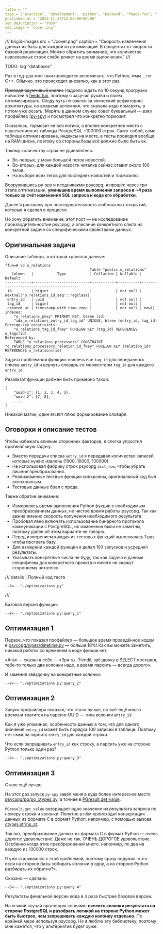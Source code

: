 ```yaml
---
title = ""
tags = ["practice", "development", "python", "backend", "feeds-fun", "interesting"]
published_at = "2024-11-22T12:00:00+00:00"
seo_description = "TODO"
seo_image = "cover.png"
---
```


/// brigid-images
src = "./cover.png"
caption = "Скорость извлечения данных из базы для каждой из оптимизаций. В процентах от скорости базовой реализации. Можно обратить внимание, что количество извлекаемых строк слабо влияет на время выполнения."
///

TODO: tag "databases"

Раз в год-два мне таки приходится вспоминать, что Python, ммм… не C++. Обычно, это происходит внезапно, как в этот раз.

~~Проведя вдумчивый анализ~~ Надоело ждать по 10 секунд прогрузки новостей в [feeds.fun](https://feeds.fun/), поэтому я засучил рукава и полез оптимизировать. Сходу чуть не взялся за эпический рефакторинг архитектуры, но вовремя вспомнил, что сначала надо померять, а потом уже резать. Мерять в данном случае совет буквальный — взял профайлер ([py-spy](https://github.com/benfred/py-spy)) и посмотрел что конкретно тормозит.

Оказалось, тормозит не вся логика, а вполне конкретное место с извлечением из таблицы PostgreSQL ~100000 строк. Само-собой, сама таблица оптимизирована, индексы на месте, а тесты проводил вообще на RAM-диске, поэтому со стороны базы всё должно было быть ок.

Такому количеству строк не удивляйтесь:

- Во-первых, у меня большой поток новостей.
- Во-вторых, для каждой новости читалка сейчас ставит около 100 тегов.
- На выборе всех тегов для последних новостей и тормозило.

Вооружившись py-spy и исодникакми [psycopg](https://github.com/psycopg/psycopg), я прошёл через три этапа оптимизации, **уменьшив время выполнения запроса в ~4 раза только за счёт изменения SQL запроса и кода его обработки**.

Далее я расскажу про последовательность любопытных открытий, которые я сделал в процессе.

Но хочу обратить внимание, этот пост — не исследование производительностие psycopg, а описание конкретного опыта на конкретной задаче со специфическими свойствами данных.

<!-- more -->

## Оригинальная задача

Описание таблицы, в которой хранятся данные:

```
ffun=# \d o_relations
                                       Table "public.o_relations"
   Column   |           Type           | Collation | Nullable |                 Default
------------+--------------------------+-----------+----------+-----------------------------------------
 id         | bigint                   |           | not null | nextval('o_relations_id_seq'::regclass)
 entry_id   | uuid                     |           | not null |
 tag_id     | bigint                   |           | not null |
 created_at | timestamp with time zone |           | not null | now()
Indexes:
    "o_relations_pkey" PRIMARY KEY, btree (id)
    "idx_o_relations_entry_id_tag_id" UNIQUE, btree (entry_id, tag_id)
Foreign-key constraints:
    "o_relations_tag_id_fkey" FOREIGN KEY (tag_id) REFERENCES o_tags(id)
Referenced by:
    TABLE "o_relations_processors" CONSTRAINT "o_relations_processors_relation_id_fkey" FOREIGN KEY (relation_id) REFERENCES o_relations(id)
```

Задача проблемной функции: извлечь все `tag_id` для переданного списка `entry_id` и вернуть словарь со множеством `tag_id` для каждого `entry_id`.

Резальтат функции должен быть примерно такой:

```
{
    "uuid-1": {1, 2, 3, 4, 5},
    "uuid-2": {7, 8},
    ....
}
```

Никакой магии, один `SELECT` плюс формирование словаря.

## Оговорки и описание тестов

Чтобы избежать влияние сторонних факторов, я слегка упростил оригинальную задачу:

- Вместо передачи списка `entry_id` я передавал количество записей, которые нужно извлечь (1000, 10000, 100000).
- Не использовал фабрику строк psycopg `dict_row`, чтобы убрать лишние преобразования.
- Реализованные тествые функции синхронны, оригинальный код был асинхронным.
- Тестовые данные брал с прода.

Также обратие внимание:

- Измерялось время выполнения Python фукции с необходимым преобразованием данных, не чистое время работы psycopg. Так как важна именно скорость получения необходимого результата.
- Пробовал явно включать использование бинарного протокола коммуникации с PostgreSQL, но изменения были не заметны, поэтому далее об этом варианте не говорю.
- Перед измерением каждая из тестовых функций выполнялась 1 раз, чтобы прогреть базу.
- Для измерени каждой функции я делал 100 запусков и усреднял результаты.
- Указывать конкретные числа не буду, так как задача и данные специфичны для конкретного проекта и ничего не скажут стороннему читателю.

/// details | Полный код теста
```
--8<-- "./optimizations.py"
```
///

Базовая версия функции:

```
--8<-- "./optimizations.py:query_1"
```

## Оптимизация 1

Первое, что показал профайлер — большое время проведённое кодом в [psycopg/types/datetime.py](https://github.com/psycopg/psycopg/blob/master/psycopg/psycopg/types/datetime.py) — больше 18%! Как вы можете заметить, никакой работы со временем в коде фунции нет.

«Ага» — сказал я себе — «Зря ты, Tiendil, звёздочку в SELECT поставил, тебе-то только две колонки надо, а время парсить — всегда дорого».

И заменил звёздочку на конкретные колонки:

```
--8<-- "./optimizations.py:query_2"
```

## Оптимизация 2

Запуск профайлера показал, что стало лучше, но всё-ещё много времени тратится на парсинг UUID — типа колонки `entry_id`.

Как я уже упоминал, особенность данных в том, что для одного значения `entry_id` может быть порядка 100 записей в таблице. Поэтому нет смысла парсить `entry_id` для каждой строки.

Что если запрашивать `entry_id` как строку, а парсить уже на стороне Python только один раз?

```
--8<-- "./optimizations.py:query_3"
```

## Оптимизация 3

Стало ещё лучше.

На этот раз запуск `py-spy` завёл меня в куда более интересное место [psycopg/pq/pq_ctypes.py](https://github.com/psycopg/psycopg/blob/master/psycopg/psycopg/pq/pq_ctypes.py), а точнее в [PGresult.get_value](https://github.com/psycopg/psycopg/blob/d38cf7798b0c602ff43dac9f20bbab96237a9c38/psycopg/psycopg/pq/pq_ctypes.py#L925-L934).

`PGresult.get_value` возвращает одно значение из результата запроса по номеру строки и колонки. Попутно в нём происходит конвертация данных из формата C в формат Python, например, с помощью вызова [ctypes.string_at](https://docs.python.org/3/library/ctypes.html#ctypes.string_at).

Так вот, преобразование данных из формата C в формат Python — очень дорогое удовольствие. Даже не так, ОЧЕНЬ ДОРОГОЕ удовольствие. Особенно когда этих преобразований много, например, по два на каждую из 100000 строк.

Я уже сталкивался с этой проблемой, поэтому сразу подумал: «что если на стороне базы собирать колонки в одну, а на стороне Python разбирать их обратно?».

Сказано — сделано:

```
--8<-- "./optimizations.py:query_4"
```

Результаты финальной версии кода в 4 раза быстрее базовой версии.

На всякий случай проговорю словами: **склеить колонки результата на стороне PostgreSQL и разобрать логикой на стороне Python может быть быстрее, чем запрашивать каждую колонку отдельно**. По крайней мере используя psycopg. Но я люблю эту библиотеку, поэтому мне кажется, что у альтернатив будет хуже.
